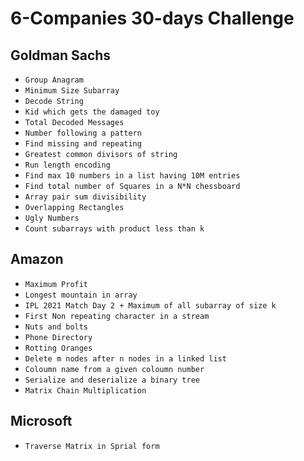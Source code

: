 # 6-Companies 30-days Challenge

## Goldman Sachs
* `Group Anagram`
* `Minimum Size Subarray`
* `Decode String`
* `Kid which gets the damaged toy`
* `Total Decoded Messages`
* `Number following a pattern`
* `Find missing and repeating`
* `Greatest common divisors of string`
* `Run length encoding`
* `Find max 10 numbers in a list having 10M entries`
* `Find total number of Squares in a N*N chessboard`
* `Array pair sum divisibility`
* `Overlapping Rectangles`
* `Ugly Numbers`
* `Count subarrays with product less than k`


## Amazon
* `Maximum Profit`
* `Longest mountain in array`
* `IPL 2021 Match Day 2 + Maximum of all subarray of size k`
* `First Non repeating character in a stream`
* `Nuts and bolts`
* `Phone Directory`
* `Rotting Oranges`
* `Delete m nodes after n nodes in a linked list`
* `Coloumn name from a given coloumn number`
* `Serialize and deserialize a binary tree`
* `Matrix Chain Multiplication`

## Microsoft
* `Traverse Matrix in Sprial form`
